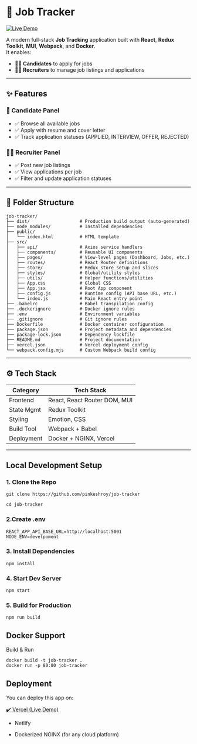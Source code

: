 # 🧾 Job Tracker

[![Live Demo](https://img.shields.io/badge/Live-Demo-brightgreen?style=for-the-badge&logo=vercel)](https://job-tracker-one-bay.vercel.app)

A modern full-stack **Job Tracking** application built with **React**, **Redux Toolkit**, **MUI**, **Webpack**, and **Docker**.  
It enables:

- 🧑‍💻 **Candidates** to apply for jobs
- 🧑‍💼 **Recruiters** to manage job listings and applications

---

## ✨ Features

### 👤 Candidate Panel
- ✅ Browse all available jobs
- ✅ Apply with resume and cover letter
- ✅ Track application statuses (APPLIED, INTERVIEW, OFFER, REJECTED)

### 🧑‍💼 Recruiter Panel
- ✅ Post new job listings
- ✅ View applications per job
- ✅ Filter and update application statuses

---


## 📁 Folder Structure

```
job-tracker/
├── dist/                   # Production build output (auto-generated)
├── node_modules/           # Installed dependencies
├── public/
│   └── index.html          # HTML template
├── src/
│   ├── api/                # Axios service handlers
│   ├── components/         # Reusable UI components
│   ├── pages/              # View-level pages (Dashboard, Jobs, etc.)
│   ├── routes/             # React Router definitions
│   ├── store/              # Redux store setup and slices
│   ├── styles/             # Global/utility styles
│   ├── utils/              # Helper functions/utilities
│   ├── App.css             # Global CSS
│   ├── App.jsx             # Root App component
│   ├── config.js           # Runtime config (API base URL, etc.)
│   └── index.js            # Main React entry point
├── .babelrc                # Babel transpilation config
├── .dockerignore           # Docker ignore rules
├── .env                    # Environment variables
├── .gitignore              # Git ignore rules
├── Dockerfile              # Docker container configuration
├── package.json            # Project metadata and dependencies
├── package-lock.json       # Dependency lockfile
├── README.md               # Project documentation
├── vercel.json             # Vercel deployment config
└── webpack.config.mjs      # Custom Webpack build config
```


---

## ⚙️ Tech Stack

| Category     | Tech Stack                            |
|--------------|---------------------------------------|
| Frontend     | React, React Router DOM, MUI          |
| State Mgmt   | Redux Toolkit                         |
| Styling      | Emotion, CSS                          |
| Build Tool   | Webpack + Babel                       |
| Deployment   | Docker + NGINX, Vercel                |

---

## Local Development Setup

### 1. Clone the Repo

```
git clone https://github.com/pinkeshroy/job-tracker

cd job-tracker
```
### 2.Create .env
```
REACT_APP_API_BASE_URL=http://localhost:5001
NODE_ENV=develpoment

```
### 3. Install Dependencies
```
npm install
```

### 4. Start Dev Server
```
npm start
```

### 5. Build for Production
```
npm run build
```

## Docker Support
Build & Run

```
docker build -t job-tracker .
docker run -p 80:80 job-tracker

```


## Deployment
You can deploy this app on:

[✔️ Vercel (Live Demo)](https://job-tracker-one-bay.vercel.app)

- Netlify

- Dockerized NGINX (for any cloud platform)


